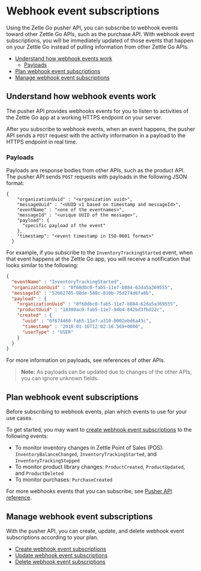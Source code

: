# Webhook event subscriptions
Using the Zetle Go pusher API, you can subscribe to webhook events toward other Zettle Go APIs, such as the purchase API. With webhook event subscriptions, you will be immediately updated of those events that happen on your Zettle Go instead of pulling information from other Zettle Go APIs.

* [Understand how webhook events work](#understand-how-webhook-events-work)
    * [Payloads](#payloads)
* [Plan webhook event subscriptions](#plan-webhook-event-subscriptions)
* [Manage webhook event subscriptions](#manage-webhook-event-subscriptions)

## Understand how webhook events work
The pusher API provides webhooks events for you to listen to activities of the Zettle Go app at a working HTTPS endpoint on your server.

After you subscribe to webhook events, when an event happens, the pusher API sends a `POST` request with the activity information in a payload to the HTTPS endpoint in real time.

### Payloads
Payloads are response bodies from other APIs, such as the product API. The pusher API sends `POST` requests with payloads in the following JSON format:

```
{
    "organizationUuid" : "<organization uuid>",
    "messageUuid" : "<UUID v1 based on timestamp and messageId>",
    "eventName" : "<one of the eventnames>",
    "messageId" : "<unique UUID of the message>",
    "payload": {
      "specific payload of the event"
    },
    "timestamp": "<event timestamp in ISO-8601 format>"
  }
```
For example, if you subscribe to the `InventoryTrackingStarted` event, when that event happens at the Zettle Go app, you will receive a notification that looks similar to the following:

```json
{
  "eventName" : "InventoryTrackingStarted",
  "organizationUuid" : "0f60dbc0-fab5-11e7-b884-62da5a369555",
  "messageId" : "52662705-98de-588c-810b-75d274d6fa8b",
  "payload" : {
    "organizationUuid" : "0f60dbc0-fab5-11e7-b884-62da5a369555",
    "productUuid" : "18380ac0-fab5-11e7-94b4-842bd3fbd22c",
    "created" : {
      "uuid" : "0f674460-fab5-11e7-a310-0002ebd6a43c",
      "timestamp" : "2018-01-16T12:02:16.569+0000",
      "userType" : "USER"
    }
  }
}
```

For more information on payloads, see references of other APIs.
> **Note:** As payloads can be updated due to changes of the other APIs, you can ignore unknown fields.

## Plan webhook event subscriptions
Before subscribing to webhook events, plan which events to use for your use cases.

To get started, you may want to [create webhook event subscriptions](pusher-api-tutotrial-create-subscriptions.md) to the following events:

* To monitor inventory changes in Zettle Point of Sales (POS): `InventoryBalanceChanged`, `InventoryTrackingStarted`, and `InventoryTrackingStopped`
* To monitor product library changes: `ProductCreated`, `ProductUpdated`, and `ProductDeleted`
* To monitor purchases: `PurchaseCreated`
<!-- To ketkee: after receiving info from Neon bank, maybe we can extend this section to be more focused on use cases? -->

For more webhooks events that you can subscribe, see [Pusher API reference](api-reference.md).

## Manage webhook event subscriptions
With the pusher API, you can create, update, and delete webhook event subscriptions according to your plan.

* [Create webhook event subscriptions](pusher-api-tutotrial-create-subscriptions.md)
* [Update webhook event subscriptions](pusher-api-tutorial-update-subscriptions.md)
* [Delete webhook event subscriptions](pusher-api-tutorial-delete-subscriptions.md)

